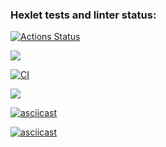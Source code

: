### Hexlet tests and linter status:
[![Actions Status](https://github.com/mihaska1/php-project-lvl1/workflows/hexlet-check/badge.svg)](https://github.com/mihaska1/php-project-lvl1/actions)

<a href="https://codeclimate.com/github/codeclimate/codeclimate/maintainability"><img src="https://api.codeclimate.com/v1/badges/a99a88d28ad37a79dbf6/maintainability" /></a>

[![CI](https://github.com/mihaska1/php-project-lvl1/actions/workflows/Test.yml/badge.svg?branch=main)](https://github.com/mihaska1/php-project-lvl1/actions/workflows/Test.yml)

<a href="https://asciinema.org/a/JldnjDhanLQL7TMRqUq0QoezF" target="_blank"><img src="https://asciinema.org/a/JldnjDhanLQL7TMRqUq0QoezF.svg" /></a>

[![asciicast](https://asciinema.org/a/QAcmWd8I7YHeG7agQAenrM4j9.svg)](https://asciinema.org/a/QAcmWd8I7YHeG7agQAenrM4j9)

[![asciicast](https://asciinema.org/a/OZZmAnckbFHf9QTYSW0myci87.svg)](https://asciinema.org/a/OZZmAnckbFHf9QTYSW0myci87)
